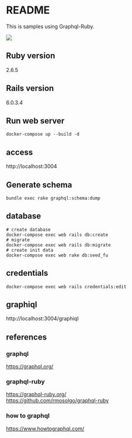 # README

This is samples using Graphql-Ruby.

![](https://github.com/ham0215/graphql_samples/workflows/Ruby/badge.svg)

## Ruby version

2.6.5

## Rails version

6.0.3.4

## Run web server

```
docker-compose up --build -d
```

## access
http://localhost:3004


## Generate schema

```
bundle exec rake graphql:schema:dump
```

## database

```
# create database
docker-compose exec web rails db:create
# migrate
docker-compose exec web rails db:migrate
# create init data
docker-compose exec web rake db:seed_fu
```

## credentials

```
docker-compose exec web rails credentials:edit
```

## graphiql

http://localhost:3004/graphiql

## references
### graphql
https://graphql.org/

### graphql-ruby
https://graphql-ruby.org/  
https://github.com/rmosolgo/graphql-ruby

### how to graphql
https://www.howtographql.com/
